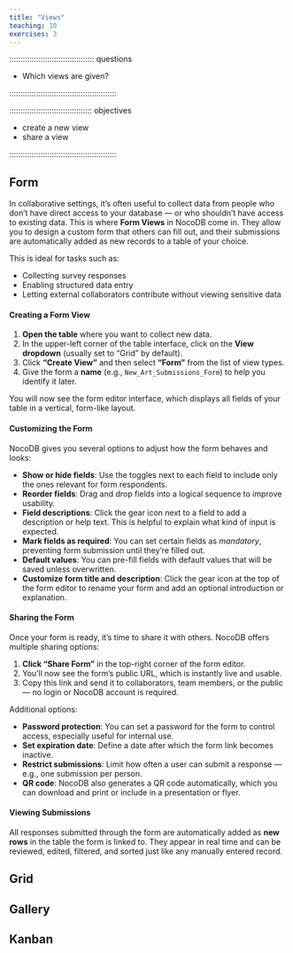 ```yaml
---
title: "Views"
teaching: 10
exercises: 3
---
```


:::::::::::::::::::::::::::::::::::::: questions

- Which views are given?

::::::::::::::::::::::::::::::::::::::::::::::::

::::::::::::::::::::::::::::::::::::: objectives

- create a new view
- share a view

::::::::::::::::::::::::::::::::::::::::::::::::




## Form


In collaborative settings, it’s often useful to collect data from people who don’t have direct access to your database — or who shouldn’t have access to existing data. This is where **Form Views** in NocoDB come in. They allow you to design a custom form that others can fill out, and their submissions are automatically added as new records to a table of your choice.

This is ideal for tasks such as:

- Collecting survey responses
- Enabling structured data entry
- Letting external collaborators contribute without viewing sensitive data

#### Creating a Form View

1. **Open the table** where you want to collect new data.
2. In the upper-left corner of the table interface, click on the **View dropdown** (usually set to “Grid” by default).
3. Click **“Create View”** and then select **“Form”** from the list of view types.
4. Give the form a **name** (e.g., `New_Art_Submissions_Form`) to help you identify it later.

You will now see the form editor interface, which displays all fields of your table in a vertical, form-like layout.

#### Customizing the Form

NocoDB gives you several options to adjust how the form behaves and looks:

- **Show or hide fields**: Use the toggles next to each field to include only the ones relevant for form respondents.
- **Reorder fields**: Drag and drop fields into a logical sequence to improve usability.
- **Field descriptions**: Click the gear icon next to a field to add a description or help text. This is helpful to explain what kind of input is expected.
- **Mark fields as required**: You can set certain fields as *mandatory*, preventing form submission until they’re filled out.
- **Default values**: You can pre-fill fields with default values that will be saved unless overwritten.
- **Customize form title and description**: Click the gear icon at the top of the form editor to rename your form and add an optional introduction or explanation.


#### Sharing the Form

Once your form is ready, it’s time to share it with others. NocoDB offers multiple sharing options:

1. **Click “Share Form”** in the top-right corner of the form editor.
2. You’ll now see the form’s public URL, which is instantly live and usable.
3. Copy this link and send it to collaborators, team members, or the public — no login or NocoDB account is required.

Additional options:

- **Password protection**: You can set a password for the form to control access, especially useful for internal use.
- **Set expiration date**: Define a date after which the form link becomes inactive.
- **Restrict submissions**: Limit how often a user can submit a response — e.g., one submission per person.
- **QR code**: NocoDB also generates a QR code automatically, which you can download and print or include in a presentation or flyer.


#### Viewing Submissions

All responses submitted through the form are automatically added as **new rows** in the table the form is linked to. They appear in real time and can be reviewed, edited, filtered, and sorted just like any manually entered record.



## Grid


## Gallery


## Kanban
